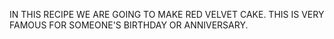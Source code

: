 IN THIS RECIPE WE ARE GOING TO MAKE  RED VELVET CAKE.
THIS IS VERY FAMOUS FOR SOMEONE'S BIRTHDAY OR ANNIVERSARY.